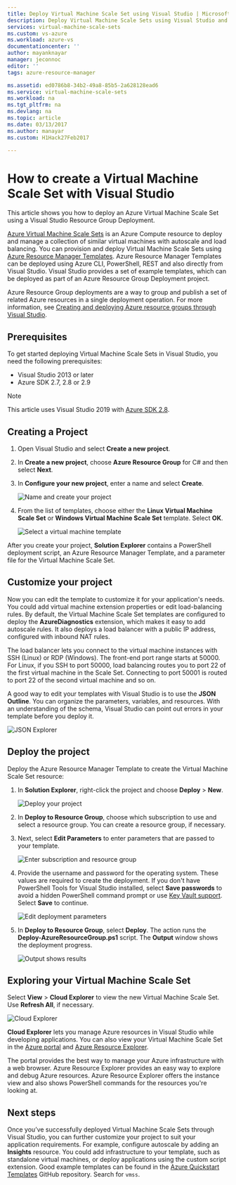 ```yaml
---
title: Deploy Virtual Machine Scale Set using Visual Studio | Microsoft Docs
description: Deploy Virtual Machine Scale Sets using Visual Studio and a Resource Manager template
services: virtual-machine-scale-sets
ms.custom: vs-azure
ms.workload: azure-vs
documentationcenter: ''
author: mayanknayar
manager: jeconnoc
editor: ''
tags: azure-resource-manager

ms.assetid: ed0786b8-34b2-49a8-85b5-2a628128ead6
ms.service: virtual-machine-scale-sets
ms.workload: na
ms.tgt_pltfrm: na
ms.devlang: na
ms.topic: article
ms.date: 03/13/2017
ms.author: manayar
ms.custom: H1Hack27Feb2017

---
```

# How to create a Virtual Machine Scale Set with Visual Studio

This article shows you how to deploy an Azure Virtual Machine Scale Set using a Visual Studio Resource Group Deployment.

[Azure Virtual Machine Scale Sets](https://azure.microsoft.com/blog/azure-vm-scale-sets-public-preview/) is an Azure Compute resource to deploy and manage a collection of similar virtual machines with autoscale and load balancing. You can provision and deploy Virtual Machine Scale Sets using [Azure Resource Manager Templates](https://github.com/Azure/azure-quickstart-templates). Azure Resource Manager Templates can be deployed using Azure CLI, PowerShell, REST and also directly from Visual Studio. Visual Studio provides a set of example templates, which can be deployed as part of an Azure Resource Group Deployment project.

Azure Resource Group deployments are a way to group and publish a set of related Azure resources in a single deployment operation. For more information, see [Creating and deploying Azure resource groups through Visual Studio](../vs-azure-tools-resource-groups-deployment-projects-create-deploy.md).

## Prerequisites

To get started deploying Virtual Machine Scale Sets in Visual Studio, you need the following prerequisites:

* Visual Studio 2013 or later
* Azure SDK 2.7, 2.8 or 2.9

>[!NOTE]
>This article uses Visual Studio 2019 with [Azure SDK 2.8](https://azure.microsoft.com/blog/announcing-the-azure-sdk-2-8-for-net/).

## Creating a Project

1. Open Visual Studio and select **Create a new project**.

1. In **Create a new project**, choose **Azure Resource Group** for C# and then select **Next**.

1. In **Configure your new project**, enter a name and select **Create**.

    ![Name and create your project](media\virtual-machine-scale-sets-vs-create\configure-azure-resource-group.png)

1. From the list of templates, choose either the **Linux Virtual Machine Scale Set** or **Windows Virtual Machine Scale Set** template. Select **OK**.

   ![Select a virtual machine template](media\virtual-machine-scale-sets-vs-create\select-vm-template.png)

After you create your project, **Solution Explorer** contains a PowerShell deployment script, an Azure Resource Manager Template, and a parameter file for the Virtual Machine Scale Set.

## Customize your project

Now you can edit the template to customize it for your application's needs. You could add virtual machine extension properties or edit load-balancing rules. By default, the Virtual Machine Scale Set templates are configured to deploy the **AzureDiagnostics** extension, which makes it easy to add autoscale rules. It also deploys a load balancer with a public IP address, configured with inbound NAT rules.

The load balancer lets you connect to the virtual machine instances with SSH (Linux) or RDP (Windows). The front-end port range starts at 50000. For Linux, if you SSH to port 50000, load balancing routes you to port 22 of the first virtual machine in the Scale Set. Connecting to port 50001 is routed to port 22 of the second virtual machine and so on.

 A good way to edit your templates with Visual Studio is to use the **JSON Outline**. You can organize the parameters, variables, and resources. With an understanding of the schema, Visual Studio can point out errors in your template before you deploy it.

![JSON Explorer](media\virtual-machine-scale-sets-vs-create\json-explorer.png)

## Deploy the project

Deploy the Azure Resource Manager Template to create the Virtual Machine Scale Set resource:

1. In **Solution Explorer**, right-click the project and choose **Deploy** > **New**.

    ![Deploy your project](media\virtual-machine-scale-sets-vs-create\deploy-new-project.png)

1. In **Deploy to Resource Group**, choose which subscription to use and select a resource group. You can create a resource group, if necessary.

1. Next, select **Edit Parameters** to enter parameters that are passed to your template.

   ![Enter subscription and resource group](media\virtual-machine-scale-sets-vs-create\deploy-to-resource-group.png)

1. Provide the username and password for the operating system. These values are required to create the deployment. If you don't have PowerShell Tools for Visual Studio installed, select **Save passwords** to avoid a hidden PowerShell command prompt or use [Key Vault support](https://azure.microsoft.com/blog/keyvault-support-for-arm-templates/). Select **Save** to continue.

    ![Edit deployment parameters](media\virtual-machine-scale-sets-vs-create\edit-deployment-parameters.png)

1. In **Deploy to Resource Group**, select **Deploy**. The action runs the **Deploy-AzureResourceGroup.ps1** script. The **Output** window shows the deployment progress.

   ![Output shows results](media\virtual-machine-scale-sets-vs-create\deployment-output.png)

## Exploring your Virtual Machine Scale Set

Select **View** > **Cloud Explorer** to view the new Virtual Machine Scale Set. Use **Refresh All**, if necessary.

![Cloud Explorer](media\virtual-machine-scale-sets-vs-create\cloud-explorer.png)

**Cloud Explorer** lets you manage Azure resources in Visual Studio while developing applications. You can also view your Virtual Machine Scale Set in the [Azure portal](https://portal.azure.com) and [Azure Resource Explorer](https://resources.azure.com/).

 The portal provides the best way to manage your Azure infrastructure with a web browser. Azure Resource Explorer provides an easy way to explore and debug Azure resources. Azure Resource Explorer offers the instance view and also shows PowerShell commands for the resources you're looking at.

## Next steps

Once you’ve successfully deployed Virtual Machine Scale Sets through Visual Studio, you can further customize your project to suit your application requirements. For example, configure autoscale by adding an **Insights** resource. You could add infrastructure to your template, such as standalone virtual machines, or deploy applications using the custom script extension. Good example templates can be found in the [Azure Quickstart Templates](https://github.com/Azure/azure-quickstart-templates) GitHub repository. Search for `vmss`.
